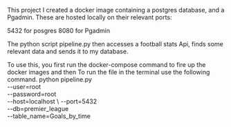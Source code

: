 This project I created a docker image containing a postgres database, and a Pgadmin. These are hosted locally on their relevant ports:

5432 for posgres 
8080 for Pgadmin

The python script pipeline.py then accesses a football stats Api,
finds some relevant data and sends it to my database.

To use this, you first run the docker-compose command to fire up the docker images and then 
To run the file in the terminal use the following command.
python pipeline.py \
    --user=root \
    --password=root \
    --host=localhost \ 
    --port=5432 \
    --db=premier_league \
    --table_name=Goals_by_time